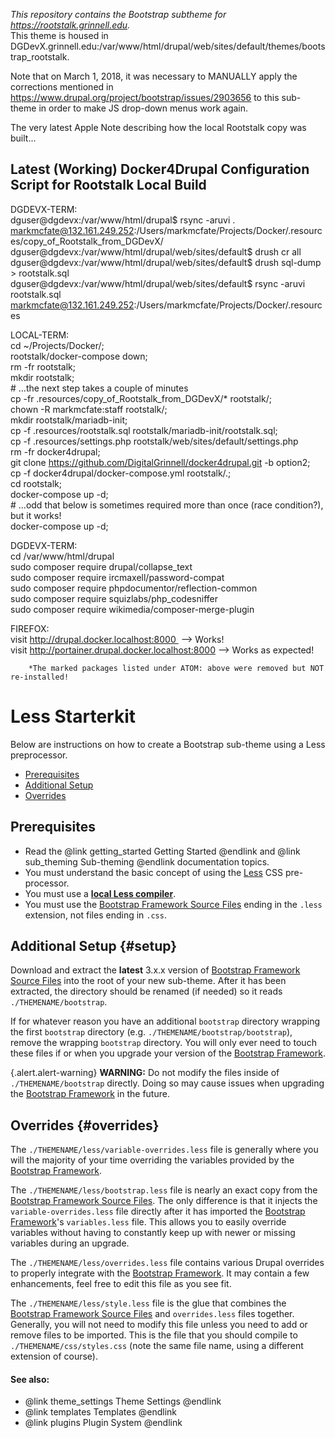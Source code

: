 *This repository contains the Bootstrap subtheme for https://rootstalk.grinnell.edu.*  
This theme is housed in DGDevX.grinnell.edu:/var/www/html/drupal/web/sites/default/themes/bootstrap_rootstalk. 

Note that on March 1, 2018, it was necessary to MANUALLY apply the corrections mentioned in https://www.drupal.org/project/bootstrap/issues/2903656 to this sub-theme in order to make JS drop-down menus work again.

The very latest Apple Note describing how the local Rootstalk copy was built...

## Latest (Working) Docker4Drupal Configuration Script for Rootstalk Local Build

DGDEVX-TERM:  
	dguser@dgdevx:/var/www/html/drupal$ rsync -aruvi . markmcfate@132.161.249.252:/Users/markmcfate/Projects/Docker/.resources/copy_of_Rootstalk_from_DGDevX/  
	dguser@dgdevx:/var/www/html/drupal/web/sites/default$ drush cr all  
	dguser@dgdevx:/var/www/html/drupal/web/sites/default$ drush sql-dump > rootstalk.sql  
 	dguser@dgdevx:/var/www/html/drupal/web/sites/default$ rsync -aruvi rootstalk.sql  markmcfate@132.161.249.252:/Users/markmcfate/Projects/Docker/.resources  

LOCAL-TERM:  
	cd ~/Projects/Docker/;  
	rootstalk/docker-compose down;  
	rm -fr rootstalk;  
	mkdir rootstalk;  
	# …the next step takes a couple of minutes  
	cp -fr .resources/copy_of_Rootstalk_from_DGDevX/* rootstalk/;  
	chown -R markmcfate:staff rootstalk/;  
	mkdir rootstalk/mariadb-init;  
	cp -f .resources/rootstalk.sql rootstalk/mariadb-init/rootstalk.sql;  
	cp -f .resources/settings.php rootstalk/web/sites/default/settings.php  
	rm -fr docker4drupal;  
	git clone https://github.com/DigitalGrinnell/docker4drupal.git -b option2;  
	cp -f docker4drupal/docker-compose.yml rootstalk/.;  
	cd rootstalk;  
	docker-compose up -d;  
	# …odd that below is sometimes required more than once (race condition?), but it works!  
	docker-compose up -d;  

DGDEVX-TERM:  
	cd /var/www/html/drupal  
	sudo composer require drupal/collapse_text  
	sudo composer require ircmaxell/password-compat  
	sudo composer require phpdocumentor/reflection-common  
	sudo composer require squizlabs/php_codesniffer  
	sudo composer require wikimedia/composer-merge-plugin  

FIREFOX:  
	visit http://drupal.docker.localhost:8000  —> Works!  
	visit http://portainer.drupal.docker.localhost:8000 —> Works as expected!  

		*The marked packages listed under ATOM: above were removed but NOT re-installed!

<!-- @file Instructions for subtheming using the Less Starterkit. -->
<!-- @defgroup sub_theming_less -->
<!-- @ingroup sub_theming -->
# Less Starterkit

Below are instructions on how to create a Bootstrap sub-theme using a Less
preprocessor.

- [Prerequisites](#prerequisites)
- [Additional Setup](#setup)
- [Overrides](#overrides)

## Prerequisites
- Read the @link getting_started Getting Started @endlink and @link sub_theming Sub-theming @endlink documentation topics.
- You must understand the basic concept of using the [Less] CSS pre-processor.
- You must use a **[local Less compiler](https://www.google.com/search?q=less+compiler)**.
- You must use the [Bootstrap Framework Source Files] ending in the `.less`
  extension, not files ending in `.css`.

## Additional Setup {#setup}
Download and extract the **latest** 3.x.x version of
[Bootstrap Framework Source Files] into the root of your new sub-theme. After
it has been extracted, the directory should be renamed (if needed) so it reads
`./THEMENAME/bootstrap`.

If for whatever reason you have an additional `bootstrap` directory wrapping the
first `bootstrap` directory (e.g. `./THEMENAME/bootstrap/bootstrap`), remove the
wrapping `bootstrap` directory. You will only ever need to touch these files if
or when you upgrade your version of the [Bootstrap Framework].

{.alert.alert-warning} **WARNING:** Do not modify the files inside of
`./THEMENAME/bootstrap` directly. Doing so may cause issues when upgrading the
[Bootstrap Framework] in the future.

## Overrides {#overrides}
The `./THEMENAME/less/variable-overrides.less` file is generally where you will
the majority of your time overriding the variables provided by the [Bootstrap
Framework].

The `./THEMENAME/less/bootstrap.less` file is nearly an exact copy from the
[Bootstrap Framework Source Files]. The only difference is that it injects the
`variable-overrides.less` file directly after it has imported the [Bootstrap
Framework]'s `variables.less` file. This allows you to easily override variables
without having to constantly keep up with newer or missing variables during an
upgrade.

The `./THEMENAME/less/overrides.less` file contains various Drupal overrides to
properly integrate with the [Bootstrap Framework]. It may contain a few
enhancements, feel free to edit this file as you see fit.

The `./THEMENAME/less/style.less` file is the glue that combines the
[Bootstrap Framework Source Files] and `overrides.less` files together.
Generally, you will not need to modify this file unless you need to add or
remove files to be imported. This is the file that you should compile to
`./THEMENAME/css/styles.css` (note the same file name, using a different
extension of course).

#### See also:
- @link theme_settings Theme Settings @endlink
- @link templates Templates @endlink
- @link plugins Plugin System @endlink

[Bootstrap Framework]: http://getbootstrap.com
[Bootstrap Framework Source Files]: https://github.com/twbs/bootstrap/releases
[Less]: http://lesscss.org
